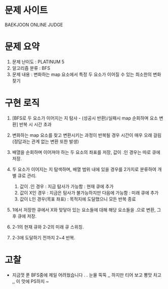 # 문제 사이트
BAEKJOON ONLINE JUDGE


# 문제 요약
1. 문제 난이도 : PLATINUM 5
2. 알고리즘 분류 : BFS
3. 문제 내용 : 변화하는 map 요소에서 특정 두 요소가 이어질 수 있는 최소한의 변화 찾기

# 구현 로직
1. [BFS로 두 요소가 이어지는 지 탐사 - (성공시 반환)/실패시 map 순회하며 요소 변환] 반복 시 시간 초과
2. 변화하는 map 요소를 찾고 변환시키는 과정이 반복될 경우 시간이 매우 오래 걸림 (정답과는 관계 없는 변환 또한 발생)

1. 배열을 순회하며 이어져야 하는 두 요소의 좌표를 저장, 값이 .인 경우는 따로 큐에 저장.

2. 두 요소가 이어지는 지 탐색하며, 배열 범위 내에 있을 경우를 2가지로 분류하여 개별 큐로 관리.
    1. 값이 .인 경우 : 지금 탐사가 가능함 : 현재 큐에 추가
    2. 값이 X인 경우 : 지금은 탐사가 불가능하지만 다음에 가능함 : 미래 큐에 추가
    3. 값이 L인 경우(목표 좌표) : 목적지에 도달했으니 모든 반복 종료
3. 1에서 저장한 큐에서 X와 맞닿아 있는 요소들에 대해 해당 요소들을 .으로 변환, 그 후 큐에 저장.
4. 2-1의 현재 큐와 2-2의 미래 큐 스위칭.
5. 2-3에 도달하기 전까지 2~4 반복.

# 고찰
- 지금껏 푼 BFS중에 제일 어려웠습니다 . . 눈물 뚝뚝 ,, 하지만 티어 보고 뽕맛 차고 ,, 이 맛에 PS하지 ~